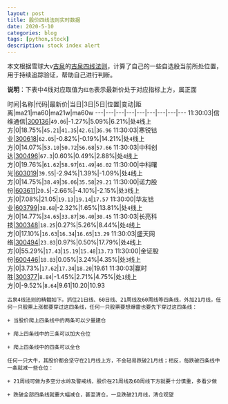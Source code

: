```yaml
---
layout: post
title: 股价四线法则实时数据
date: 2020-5-10
categories: blog
tags: [python,stock]
description: stock index alert
---
```



本文根据雪球大v[古泉](https://xueqiu.com/u/7148646888)的[古泉四线法则](https://xueqiu.com/7148646888/130498192)，计算了自己的一些自选股当前所处位置，用于持续追踪验证，帮助自己进行判断。

**说明**：下表中4线对应取值为`红色`表示最新价处于对应指标上方，属正面

时间|名称|代码|最新价|当日|3日|5日|位置|变动|距离|ma21|ma60|ma21w|ma60w
---|---|---|---|---|---|---|---|---
11:30:03|信维通信|[300136](https://xueqiu.com/S/SZ300136)|`49.06`|-1.27%|5.09%|6.21%|处`4`线上方|0|18.75%|`45.21`|`41.35`|`42.61`|`36.96`
11:30:03|寒锐钴业|[300618](https://xueqiu.com/S/SZ300618)|`62.05`|-0.82%|-0.19%|14.21%|处`4`线上方|0|14.07%|`53.10`|`50.72`|`56.68`|`57.66`
11:30:03|中科创达|[300496](https://xueqiu.com/S/SZ300496)|`67.3`|0.60%|0.49%|2.88%|处`4`线上方|0|19.76%|`61.62`|`58.97`|`61.49`|`46.02`
11:30:00|中科曙光|[603019](https://xueqiu.com/S/SH603019)|`39.55`|-2.94%|1.39%|-1.09%|处`4`线上方|0|14.75%|`38.49`|`36.06`|`35.58`|`29.21`
11:30:00|诺力股份|[603611](https://xueqiu.com/S/SH603611)|`20.5`|-2.66%|-4.10%|-2.15%|处`3`线上方|0|7.08%|21.05|`19.13`|`19.14`|`17.57`
11:30:00|华友钴业|[603799](https://xueqiu.com/S/SH603799)|`38.68`|-2.32%|1.65%|13.81%|处`4`线上方|0|14.77%|`34.65`|`33.87`|`36.40`|`30.45`
11:30:03|长亮科技|[300348](https://xueqiu.com/S/SZ300348)|`18.25`|0.27%|5.26%|8.44%|处`4`线上方|0|17.10%|`16.63`|`16.34`|`16.65`|`13.29`
11:30:03|盛天网络|[300494](https://xueqiu.com/S/SZ300494)|`23.83`|0.97%|0.50%|17.79%|处`4`线上方|0|55.29%|`17.43`|`15.19`|`15.48`|`13.73`
11:30:00|金证股份|[600446](https://xueqiu.com/S/SH600446)|`18.83`|0.05%|3.24%|4.35%|处`3`线上方|0|3.73%|`17.62`|`17.34`|`18.20`|19.61
11:30:03|赢时胜|[300377](https://xueqiu.com/S/SZ300377)|`8.84`|-1.45%|2.71%|4.75%|处`1`线上方|0|-9.52%|`8.64`|9.61|10.20|10.93

```
古泉4线法则的精髓如下。抓住21日线、60日线、21周线及60周线等四条线，外加21月线，任何一只股票上涨都要穿过这四条线，任何一只股票要想爆雷也要先下穿过这四条线：

+ 当股价爬上四条线中的两条可以少量建仓

+ 爬上四条线中的三条可以加大仓位

+ 爬上四条线中的四条可以全仓

任何一只大牛，其股价都会坚守在21月线上方，不会轻易跌破21月线；相反，每跌破四条线中一条就减一些仓位：

+ 21周线可做为多空分水岭及警戒线，股价在21周线及60周线下方就要十分慎重，多看少做

+ 跌破全部四条线就要大幅减仓，甚至清仓，一旦跌破21月线，清仓观望
```
